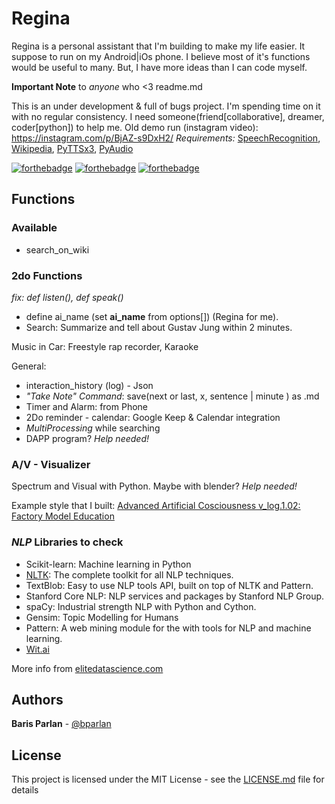 # Regina

Regina is a personal assistant that I'm building to make my life easier. It suppose to run on my Android|iOs phone. I believe most of it's functions would be useful to many. But, I have more ideas than I can code myself.

**Important Note** to *anyone* who <3 readme.md

This is an under development & full of bugs project. I'm spending time on it with no regular consistency. I need someone(friend[collaborative], dreamer, coder[python]) to help me.
Old demo run (instagram video): https://instagram.com/p/BjAZ-s9DxH2/
*Requirements:* [SpeechRecognition](https://pypi.org/project/SpeechRecognition), [Wikipedia](https://github.com/goldsmith/Wikipedia), [PyTTSx3](https://pypi.org/project/pyttsx3), [PyAudio](https://pypi.org/project/PyAudio)

[![forthebadge](https://forthebadge.com/images/badges/winter-is-coming.svg)](https://forthebadge.com)
[![forthebadge](https://forthebadge.com/images/badges/built-with-science.svg)](https://forthebadge.com)
[![forthebadge](https://forthebadge.com/images/badges/made-with-python.svg)](https://forthebadge.com)

## Functions

### Available

- search_on_wiki

### 2do Functions

*fix: def listen(), def speak()*

- define ai_name (set **ai_name** from options[]) (Regina for me).
- Search: Summarize and tell about Gustav Jung within 2 minutes.

Music in Car: Freestyle rap recorder, Karaoke

General:

* interaction_history (log) - Json
* _"Take Note" Command_: save(next or last, x, sentence | minute ) as .md
* Timer and Alarm: from Phone
* 2Do reminder - calendar: Google Keep & Calendar integration
* _MultiProcessing_ while searching
* DAPP program? *Help needed!*

### A/V - Visualizer

Spectrum and Visual with Python. Maybe with blender? *Help needed!*

Example style that I built: [Advanced Artificial Cosciousness v_log.1.02: Factory Model Education](https://www.youtube.com/watch?v=HQyjXEnHwow)

### *NLP* Libraries to check

- Scikit-learn: Machine learning in Python
- [NLTK](https://github.com/nltk/nltk): The complete toolkit for all NLP techniques.
- TextBlob: Easy to use NLP tools API, built on top of NLTK and Pattern.
- Stanford Core NLP: NLP services and packages by Stanford NLP Group.
- spaCy: Industrial strength NLP with Python and Cython.
- Gensim: Topic Modelling for Humans
- Pattern: A web mining module for the with tools for NLP and machine learning.
- [Wit.ai](https://github.com/wit-ai/pywit)

More info from [elitedatascience.com](https://elitedatascience.com/python-nlp-libraries)

## Authors

**Baris Parlan** - [@bparlan](https://www.twitter.com/bparlan)

## License

This project is licensed under the MIT License - see the [LICENSE.md](LICENSE.md) file for details